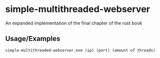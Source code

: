 
# simple-multithreaded-webserver

An expanded implementation of the final chapter of the rust book
## Usage/Examples

```console
simple-multithreaded-webserver.exe (ip) (port) (amount of threads)
```

